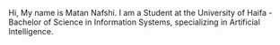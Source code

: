 Hi, My name is Matan Nafshi.
I am a Student at the University of Haifa - Bachelor of Science in Information Systems, specializing in Artificial Intelligence.
